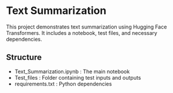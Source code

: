 # Text Summarization

This project demonstrates text summarization using Hugging Face Transformers.
It includes a notebook, test files, and necessary dependencies.

## Structure
- Text_Summarization.ipynb : The main notebook
- Test_files : Folder containing test inputs and outputs
- requirements.txt : Python dependencies
